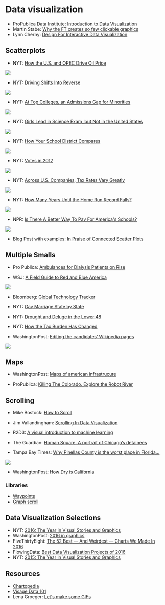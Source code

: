 # Data visualization
- ProPublica Data Institute: [Introduction to Data Visualization](https://projects.propublica.org/graphics/images/data-institute/presentations/intro-to-datavis.pdf)
- Martin Stabe: [Why the FT creates so few clickable graphics](https://www.ft.com/content/c62b21c6-7feb-11e6-8e50-8ec15fb462f4)
- Lynn Cherny: [Design For Interactive Data Visualization](http://ghostweather.slides.com/lynncherny/deck-8#/)

## Scatterplots

- NYT: [How the U.S. and OPEC Drive Oil Price](http://www.nytimes.com/interactive/2015/09/30/business/how-the-us-and-opec-drive-oil-prices.html)

![](https://raw.githubusercontent.com/rauldiazpoblete/notes/master/images/Captura%20de%20pantalla%202017-01-08%20a%20la(s)%2012.45.35.png)

- NYT: [Driving Shifts Into Reverse](http://4.bp.blogspot.com/-hKr9ETXwdj4/UFjJWm7daEI/AAAAAAAAAxI/O5EMLZTu5Zw/s1600/02metrics-popup-v3.jpg)

![](http://4.bp.blogspot.com/-hKr9ETXwdj4/UFjJWm7daEI/AAAAAAAAAxI/O5EMLZTu5Zw/s1600/02metrics-popup-v3.jpg)

- NYT: [At Top Colleges, an Admissions Gap for Minorities](http://www.nytimes.com/interactive/2013/05/07/education/college-admissions-gap.html)

![](https://raw.githubusercontent.com/rauldiazpoblete/notes/master/images/Captura%20de%20pantalla%202017-03-02%20a%20la(s)%2011.26.03.png)

- NYT: [Girls Lead in Science Exam, but Not in the United States](http://www.nytimes.com/interactive/2013/02/04/science/girls-lead-in-science-exam-but-not-in-the-united-states.html)

![](https://raw.githubusercontent.com/rauldiazpoblete/notes/master/images/Captura%20de%20pantalla%202017-01-04%20a%20la(s)%2011.47.09.png)

- NYT: [How Your School District Compares](https://www.nytimes.com/interactive/2016/04/29/upshot/money-race-and-success-how-your-school-district-compares.html)

![](https://raw.githubusercontent.com/rauldiazpoblete/notes/master/images/Captura%20de%20pantalla%202017-03-02%20a%20la(s)%2011.16.34.png)

- NYT: [Votes in 2012](https://www.nytimes.com/interactive/2016/06/10/upshot/voting-habits.html?mtrref=www.nytimes.com&gwh=5737B0DBEC90B023F3B4EA9B23B06E52&gwt=pay&_r=0)

![](https://raw.githubusercontent.com/rauldiazpoblete/notes/master/images/Captura%20de%20pantalla%202017-03-03%20a%20la(s)%2013.25.52.png)

- NYT: [Across U.S. Companies, Tax Rates Vary Greatly](http://www.nytimes.com/interactive/2013/05/25/sunday-review/corporate-taxes.html?ref=sunday)

![](https://raw.githubusercontent.com/rauldiazpoblete/notes/master/images/Captura%20de%20pantalla%202017-03-01%20a%20la(s)%2018.49.32.png)

- NYT: [How Many Years Until the Home Run Record Falls?](http://www.nytimes.com/interactive/2015/04/03/sports/baseball/mlb-records.html)

![](https://raw.githubusercontent.com/rauldiazpoblete/notes/master/images/Captura%20de%20pantalla%202017-03-02%20a%20la(s)%2011.19.33.png)

- NPR: [Is There A Better Way To Pay For America's Schools?](http://www.npr.org/2016/05/01/476224759/is-there-a-better-way-to-pay-for-americas-schools)

![](https://raw.githubusercontent.com/rauldiazpoblete/notes/master/images/Captura%20de%20pantalla%202017-01-04%20a%20la(s)%2011.33.55.png)

- Blog Post with examples: [In Praise of Connected Scatter Plots](http://www.dundas.com/support/blog/in-praise-of-connected-scatter-plots)


## Multiple Smalls

- Pro Publica: [Ambulances for Dialysis Patients on Rise](https://projects.propublica.org/graphics/ambulances)

- WSJ: [A Field Guide to Red and Blue America](http://graphics.wsj.com/elections/2016/field-guide-red-blue-america/)

![](https://raw.githubusercontent.com/rauldiazpoblete/notes/master/images/Captura%20de%20pantalla%202017-03-03%20a%20la(s)%2013.32.12.png)

- Bloomberg: [Global Technology Tracker](http://www.bloomberg.com/graphics/global-technology-companies/?utm_content=graphics&utm_campaign=socialflow-organic&utm_source=twitter&utm_medium=social&cmpid%3D=socialflow-twitter-graphics)

- NYT: [Gay Marriage State by State](http://www.nytimes.com/interactive/2015/03/04/us/gay-marriage-state-by-state.html)

- NYT: [Drought and Deluge in the Lower 48](http://www.nytimes.com/interactive/2012/08/11/sunday-review/drought-history.html)

- NYT: [How the Tax Burden Has Changed](http://www.nytimes.com/interactive/2012/11/30/us/tax-burden.html)

- WashingtonPost: [Editing the candidates’ Wikipedia pages](https://www.washingtonpost.com/graphics/politics/2016-election/presidential-wikipedias/)

![](https://github.com/rauldiazpoblete/notes/blob/master/images/Captura%20de%20pantalla%202017-03-01%20a%20la(s)%2018.20.14.png)

## Maps

- WashingtonPost: [Maps of american infrastrucure](https://www.washingtonpost.com/graphics/national/maps-of-american-infrastrucure/)

- ProPublica: [Killing The Colorado. Explore the Robot River](https://projects.propublica.org/killing-the-colorado/explore-the-river#big-thompson-project)

## Scrolling

- Mike Bostock: [How to Scroll](https://bost.ocks.org/mike/scroll/)

- Jim Vallandingham: [Scrolling In Data Visualization](http://vallandingham.me/scroll_talk/examples/)

- R2D3: [A visual introduction to machine learning](http://www.r2d3.us/visual-intro-to-machine-learning-part-1/)

- The Guardian: [Homan Square. A portrait of Chicago’s detainees](https://www.theguardian.com/us-news/ng-interactive/2015/oct/19/homan-square-chicago-police-detainees)

- Tampa Bay Times: [Why Pinellas County is the worst place in Florida...](http://www.tampabay.com/projects/2015/investigations/pinellas-failure-factories/chart-failing-black-students/)

![](https://github.com/rauldiazpoblete/notes/blob/master/images/Captura%20de%20pantalla%202017-03-03%20a%20la(s)%2016.50.21.png)

- WashingtonPost: [How Dry is California](https://www.washingtonpost.com/graphics/national/drought-in-southwest/)

### Libraries

- [Waypoints](http://imakewebthings.com/waypoints/guides/getting-started/)
- [Graph scroll](https://1wheel.github.io/graph-scroll/)


## Data Visualization Selections
- NYT: [2016: The Year in Visual Stories and Graphics](https://www.nytimes.com/interactive/2016/12/28/us/year-in-interactive-graphics.html)
- WashingtonPost: [2016 in graphics](https://www.washingtonpost.com/graphics/national/2016-in-graphics/)
- FiveThirtyEight: [The 52 Best — And Weirdest — Charts We Made In 2016](http://fivethirtyeight.com/features/the-52-best-and-weirdest-charts-we-made-in-2016/)
- FlowingData: [Best Data Visualization Projects of 2016](http://flowingdata.com/2016/12/29/best-data-visualization-projects-of-2016/)
- NYT: [2015: The Year in Visual Stories and Graphics](http://www.nytimes.com/interactive/2015/us/year-in-interactive-storytelling.html)

## Resources
- [Chartopedia](http://www.anychart.com/chartopedia/)
- [Visage Data 101](https://visage.co/category/data-101/)
- Lena Groeger: [Let's make some GIFs](https://github.com/lenagroeger/gifs)
